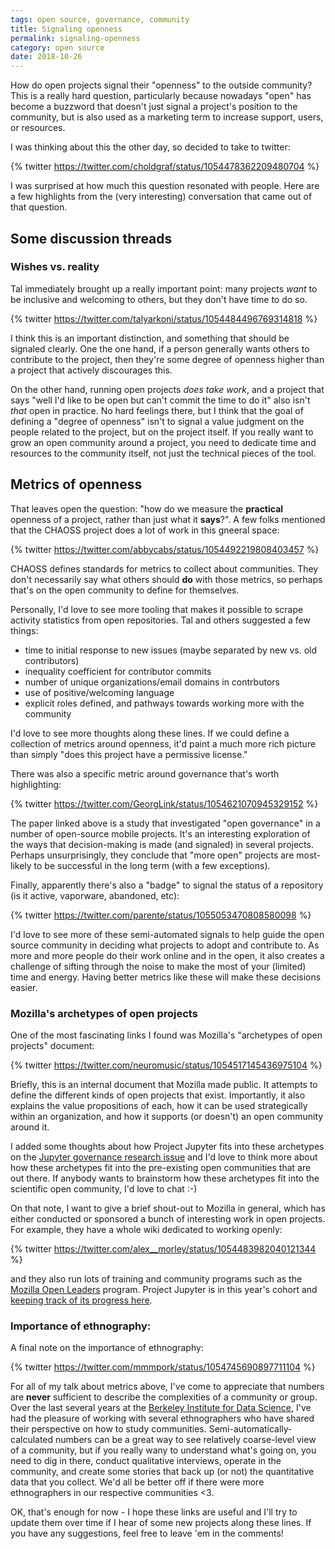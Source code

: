 ```yaml
---
tags: open source, governance, community
title: Signaling openness
permalink: signaling-openness
category: open source
date: 2018-10-26
---
```


How do open projects signal their "openness" to the outside community? This is
a really hard question, particularly because nowadays "open" has become a buzzword
that doesn't just signal a project's position to the community, but is also used
as a marketing term to increase support, users, or resources.

I was thinking about this the other day, so decided to take to twitter:

{% twitter https://twitter.com/choldgraf/status/1054478362209480704 %}

I was surprised at how much this question resonated with people. Here are a few
highlights from the (very interesting) conversation that came out of that question.

## Some discussion threads

### Wishes vs. reality

Tal immediately brought up a really important point: many projects *want* to be
inclusive and welcoming to others, but they don't have time to do so.

{% twitter https://twitter.com/talyarkoni/status/1054484496769314818 %}

I think this is an important distinction, and something that should be signaled
clearly. One the one hand, if a person generally wants others to contribute to
the project, then they're some degree of openness higher than a project that
actively discourages this.

On the other hand, running open projects *does take work*,
and a project that says "well I'd like to be open but can't commit the time to do it"
also isn't *that* open in practice. No hard feelings there, but I think that
the goal of defining a "degree of openness" isn't to signal a value judgment on the
people related to the project, but on the project itself. If you really want to
grow an open community around a project, you need to dedicate time and resources to
the community itself, not just the technical pieces of the tool.

## Metrics of openness

That leaves open the question: "how do we measure the **practical** openness of a project,
rather than just what it **says**?". A few folks mentioned that the CHAOSS project
does a lot of work in this gneeral space:

{% twitter https://twitter.com/abbycabs/status/1054492219808403457 %}

CHAOSS defines standards for metrics to collect about communities. They don't necessarily
say what others should **do** with those metrics, so perhaps that's on the open community
to define for themselves.

Personally, I'd love to see more tooling that makes it possible to scrape activity
statistics from open repositories. Tal and others suggested a few things:

* time to initial response to new issues (maybe separated by new vs. old contributors)
* inequality coefficient for contributor commits
* number of unique organizations/email domains in contrbutors
* use of positive/welcoming language
* explicit roles defined, and pathways towards working more with the community

I'd love to see more thoughts along these lines. If we could define a collection of
metrics around openness, it'd paint a much more rich picture than simply "does this
project have a permissive license."

There was also a specific metric around governance that's worth highlighting:

{% twitter https://twitter.com/GeorgLink/status/1054621070945329152 %}

The paper linked above is a study that investigated "open governance" in a number of
open-source mobile projects. It's an interesting exploration of the ways that
decision-making is made (and signaled) in several projects. Perhaps unsurprisingly, they
conclude that "more open" projects are most-likely to be successful in the long term
(with a few exceptions).

Finally, apparently there's also a "badge" to signal the status of a repository (is it
active, vaporware, abandoned, etc):

{% twitter https://twitter.com/parente/status/1055053470808580098 %}

I'd love to see more of these semi-automated signals to help guide the open source community
in deciding what projects to adopt and contribute to. As more and more people do
their work online and in the open, it also creates a challenge of sifting through the noise
to make the most of your (limited) time and energy. Having better metrics like these will
make these decisions easier.

### Mozilla's archetypes of open projects

One of the most fascinating links I found was Mozilla's "archetypes of open projects"
document:

{% twitter https://twitter.com/neuromusic/status/1054517145436975104 %}

Briefly, this is an internal document that Mozilla made public. It attempts to define
the different kinds of open projects that exist. Importantly, it also explains the
value propositions of each, how it can be used strategically within an organization, and
how it supports (or doesn't) an open community around it.

I added some thoughts about how Project Jupyter fits into these archetypes on the
[Jupyter governance research issue](https://github.com/jupyter/governance/issues/60#issuecomment-432766439)
and I'd love to think more about how these archetypes fit into the pre-existing open communities
that are out there. If anybody wants to brainstorm how these archetypes fit into the scientific
open community, I'd love to chat :-)

On that note, I want to give a brief shout-out to Mozilla in general, which has
either conducted or sponsored a bunch of interesting work in open projects.
For example, they have a whole wiki dedicated to working openly:

{% twitter https://twitter.com/alex__morley/status/1054483982040121344 %}

and they also run lots of training and community programs such as the
[Mozilla Open Leaders](https://foundation.mozilla.org/opportunity/mozilla-open-leaders/) program.
Project Jupyter is in this year's cohort and [keeping track of its progress here](https://github.com/jupyter/governance/issues/57).


### Importance of ethnography:

A final note on the importance of ethnography:

{% twitter https://twitter.com/mmmpork/status/1054745690897711104 %}

For all of my talk about metrics above, I've come to appreciate that numbers
are **never** sufficient to describe the complexities of a community or group.
Over the last several years at the [Berkeley Institute for Data Science](https://bids.berkeley.edu),
I've had the pleasure of working with several ethnographers who have shared their
perspective on how to study communities. Semi-automatically-calculated numbers can
be a great way to see relatively coarse-level view of a community, but if you really
wany to understand what's going on, you need to dig in there, conduct qualitative interviews,
operate in the community, and create some stories that back up (or not) the quantitative
data that you collect. We'd all be better off if there were more ethnographers in our
respective communities <3.

OK, that's enough for now - I hope these links are useful and I'll try to
update them over time if I hear of some new projects along these lines.
If you have any suggestions, feel free to leave 'em in the comments!